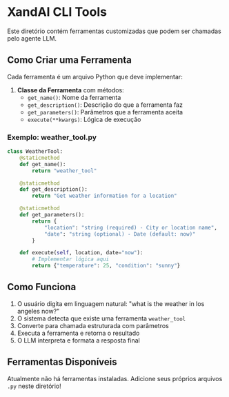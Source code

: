 # XandAI CLI Tools

Este diretório contém ferramentas customizadas que podem ser chamadas pelo agente LLM.

## Como Criar uma Ferramenta

Cada ferramenta é um arquivo Python que deve implementar:

1. **Classe da Ferramenta** com métodos:
   - `get_name()`: Nome da ferramenta
   - `get_description()`: Descrição do que a ferramenta faz
   - `get_parameters()`: Parâmetros que a ferramenta aceita
   - `execute(**kwargs)`: Lógica de execução

### Exemplo: weather_tool.py

```python
class WeatherTool:
    @staticmethod
    def get_name():
        return "weather_tool"

    @staticmethod
    def get_description():
        return "Get weather information for a location"

    @staticmethod
    def get_parameters():
        return {
            "location": "string (required) - City or location name",
            "date": "string (optional) - Date (default: now)"
        }

    def execute(self, location, date="now"):
        # Implementar lógica aqui
        return {"temperature": 25, "condition": "sunny"}
```

## Como Funciona

1. O usuário digita em linguagem natural: "what is the weather in los angeles now?"
2. O sistema detecta que existe uma ferramenta `weather_tool`
3. Converte para chamada estruturada com parâmetros
4. Executa a ferramenta e retorna o resultado
5. O LLM interpreta e formata a resposta final

## Ferramentas Disponíveis

Atualmente não há ferramentas instaladas. Adicione seus próprios arquivos `.py` neste diretório!
